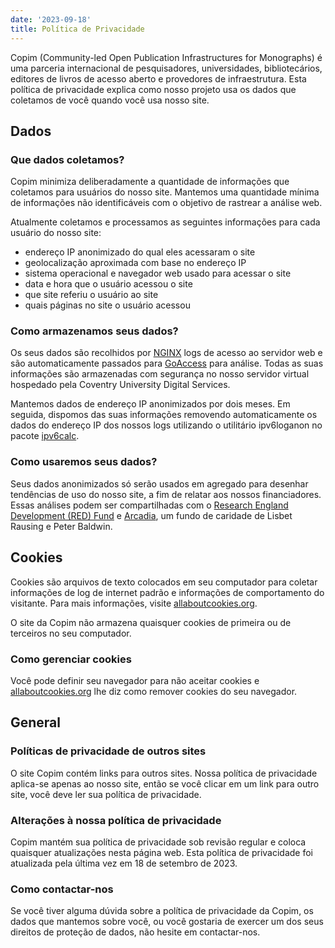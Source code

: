 ```yaml
---
date: '2023-09-18'
title: Política de Privacidade
---
```


Copim (Community-led Open Publication Infrastructures for Monographs) é uma parceria internacional de pesquisadores, universidades, bibliotecários, editores de livros de acesso aberto e provedores de infraestrutura. Esta política de privacidade explica como nosso projeto usa os dados que coletamos de você quando você usa nosso site.

## Dados

### Que dados coletamos?

Copim minimiza deliberadamente a quantidade de informações que coletamos para usuários do nosso site. Mantemos uma quantidade mínima de informações não identificáveis com o objetivo de rastrear a análise web.

Atualmente coletamos e processamos as seguintes informações para cada usuário do nosso site:
- endereço IP anonimizado do qual eles acessaram o site
- geolocalização aproximada com base no endereço IP
- sistema operacional e navegador web usado para acessar o site
- data e hora que o usuário acessou o site
- que site referiu o usuário ao site
- quais páginas no site o usuário acessou

### Como armazenamos seus dados?

Os seus dados são recolhidos por [NGINX](https://www.nginx.com/) logs de acesso ao servidor web e são automaticamente passados para [GoAccess](https://goaccess.io/) para análise. Todas as suas informações são armazenadas com segurança no nosso servidor virtual hospedado pela Coventry University Digital Services.

Mantemos dados de endereço IP anonimizados por dois meses. Em seguida, dispomos das suas informações removendo automaticamente os dados do endereço IP dos nossos logs utilizando o utilitário ipv6loganon no pacote [ipv6calc](https://www.deepspace6.net/projects/ipv6calc.html).

### Como usaremos seus dados?

Seus dados anonimizados só serão usados em agregado para desenhar tendências de uso do nosso site, a fim de relatar aos nossos financiadores. Essas análises podem ser compartilhadas com o [Research England Development (RED) Fund](https://re.ukri.org/funding/our-funds-overview/research-england-development-red-fund/) e [Arcadia](https://www.arcadiafund.org.uk/), um fundo de caridade de Lisbet Rausing e Peter Baldwin.

## Cookies

Cookies são arquivos de texto colocados em seu computador para coletar informações de log de internet padrão e informações de comportamento do visitante. Para mais informações, visite [allaboutcookies.org](https://allaboutcookies.org).

O site da Copim não armazena quaisquer cookies de primeira ou de terceiros no seu computador.

### Como gerenciar cookies

Você pode definir seu navegador para não aceitar cookies e [allaboutcookies.org](https://allaboutcookies.org) lhe diz como remover cookies do seu navegador.

## General

### Políticas de privacidade de outros sites

O site Copim contém links para outros sites. Nossa política de privacidade aplica-se apenas ao nosso site, então se você clicar em um link para outro site, você deve ler sua política de privacidade.

### Alterações à nossa política de privacidade

Copim mantém sua política de privacidade sob revisão regular e coloca quaisquer atualizações nesta página web. Esta política de privacidade foi atualizada pela última vez em 18 de setembro de 2023.

### Como contactar-nos

Se você tiver alguma dúvida sobre a política de privacidade da Copim, os dados que mantemos sobre você, ou você gostaria de exercer um dos seus direitos de proteção de dados, não hesite em contactar-nos.